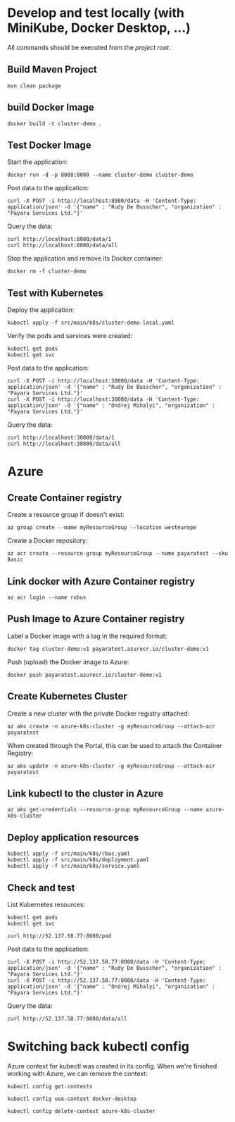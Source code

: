 # Develop and test locally (with MiniKube, Docker Desktop, ...)

All commands should be executed from the _project root_.

## Build Maven Project

```
mvn clean package
```

## build Docker Image

```
docker build -t cluster-demo .
```

## Test Docker Image

Start the application:

```
docker run -d -p 8080:8080 --name cluster-demo cluster-demo
```

Post data to the application:

```
curl -X POST -i http://localhost:8080/data -H 'Content-Type: application/json' -d '{"name" : "Rudy De Busscher", "organization" : "Payara Services Ltd."}'
```

Query the data:

```
curl http://localhost:8080/data/1
curl http://localhost:8080/data/all
```

Stop the application and remove its Docker container:

```
docker rm -f cluster-demo
```

## Test with Kubernetes

Deploy the application:

```
kubectl apply -f src/main/k8s/cluster-demo-local.yaml
```

Verify the pods and services were created:

```
kubectl get pods
kubectl get svc
```

Post data to the application:

```
curl -X POST -i http://localhost:30080/data -H 'Content-Type: application/json' -d '{"name" : "Rudy De Busscher", "organization" : "Payara Services Ltd."}'
curl -X POST -i http://localhost:30080/data -H 'Content-Type: application/json' -d '{"name" : "Ondrej Mihalyi", "organization" : "Payara Services Ltd."}'
```

Query the data:

```
curl http://localhost:30080/data/1
curl http://localhost:30080/data/all
```

# Azure

## Create Container registry

Create a resource group if doesn't exist:

```
az group create --name myResourceGroup --location westeurope
```

Create a Docker repository:

```
az acr create --resource-group myResourceGroup --name payaratest --sku Basic
```

## Link docker with Azure Container registry

```
az acr login --name rubus
```

## Push Image to Azure Container registry

Label a Docker image with a tag in the required format:

```
docker tag cluster-demo:v1 payaratest.azurecr.io/cluster-demo:v1
```

Push (upload) the Docker image to Azure:

```
docker push payaratest.azurecr.io/cluster-demo:v1
```

## Create Kubernetes Cluster

Create a new cluster with the private Docker registry attached:

```
az aks create -n azure-k8s-cluster -g myResourceGroup --attach-acr payaratest
```

When created through the Portal, this can be used to attach the Container Registry:

```
az aks update -n azure-k8s-cluster -g myResourceGroup --attach-acr payaratest
```

## Link kubectl to the cluster in Azure

```
az aks get-credentials --resource-group myResourceGroup --name azure-k8s-cluster
```

## Deploy application resources

```
kubectl apply -f src/main/k8s/rbac.yaml
kubectl apply -f src/main/k8s/deployment.yaml
kubectl apply -f src/main/k8s/service.yaml
```

## Check and test

List Kubernetes resources:

```
kubectl get pods
kubectl get svc
```

```
curl http://52.137.58.77:8080/pod
```

Post data to the application:

```
curl -X POST -i http://52.137.58.77:8080/data -H 'Content-Type: application/json' -d '{"name" : "Rudy De Busscher", "organization" : "Payara Services Ltd."}'
curl -X POST -i http://52.137.58.77:8080/data -H 'Content-Type: application/json' -d '{"name" : "Ondrej Mihalyi", "organization" : "Payara Services Ltd."}'
```

Query the data:

```
curl http://52.137.58.77:8080/data/all
```

# Switching back kubectl config

Azure context for kubectl was created in its config. When we're finished working with Azure, we can remove the context:

```
kubectl config get-contexts

kubectl config use-context docker-desktop

kubectl config delete-context azure-k8s-cluster
```
